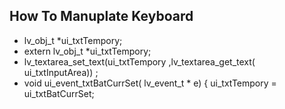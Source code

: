 ## How To Manuplate Keyboard
- lv_obj_t *ui_txtTempory; 
- extern lv_obj_t *ui_txtTempory;
- lv_textarea_set_text(ui_txtTempory ,lv_textarea_get_text( ui_txtInputArea)) ; 
- void ui_event_txtBatCurrSet( lv_event_t * e) {
      ui_txtTempory = ui_txtBatCurrSet; 